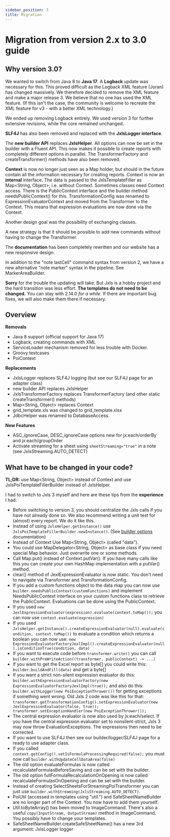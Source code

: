 ```yaml
---
sidebar_position: 3
title: Migration
---
```


# Migration from version 2.x to 3.0 guide

## Why version 3.0?

We wanted to switch from Java 8 to **Java 17**. A **Logback** update was necessary for this. This proved difficult as the
Logback XML feature (Joran) has changed massively. We therefore decided to remove the XML feature and make a major release 3.
We believe that no one has used the XML feature. (If this isn't the case, the community is welcome to recreate the XML feature for
v3 - with a better XML technology.)

We ended up removing Logback entirely. We used version 3 for further extensive revisions, while the core remained unchanged.

**SLF4J** has also been removed and replaced with the **JxlsLogger interface**.

The **new builder API** replaces **JxlsHelper**. All options can now be set in the builder with a Fluent API.
This now makes it possible to create reports with completely different options in parallel.
The TransformerFactory and createTransformer() methods have also been removed.

**Context** is now no longer just seen as a Map holder, but should in the future contain all the information necessary for creating reports.
Context is now an **internal** interface. The data is passed to the JxlsTemplateFiller as Map&lt;String, Object>; i.e. without Context.
Sometimes classes need Context access. There is the PublicContext interface and the builder method needsPublicContext() for this.
TransformationConfig was renamed to ExpressionEvaluatorContext and moved from the Transformer to the Context.
This means that expression evaluations are now done via the Context.

Another design goal was the possibility of exchanging classes.

A new strategy is that it should be possible to add new commands without having to change the Transformer.

The **documentation** has been completely rewritten and our website has a new responsive design.

In addition to the "note lastCell" command syntax from version 2, we have a new alternative "note marker" syntax in the pipeline. See MarkerAreaBuilder.

**Sorry** for the trouble the updating will take. But Jxls is a hobby project and the hard transition was less effort.
**The templates do not need to be changed.**
You can stay with 2.14.0 *for a while*. If there are important bug fixes, we will also make them there if necessary.

## Overview

**Removals**

- Java 8 support (official support for Java 17)
- Logback, creating commands with XML
- ServiceLoader mechanism removed for less trouble with Docker.
- Groovy testcases
- PoiContext

**Replacements**

- JxlsLogger replaces SLF4J logging (but see our SLF4J page for an adapter class)
- new builder API replaces JxlsHelper
- JxlsTransformerFactory replaces TransformerFactory (and other static createTransformer() methods)
- Map&lt;String, Object> replaces Context
- grid_template.xls was changed to grid_template.xlsx
- JdbcHelper was renamed to DatabaseAccess.

**New Features**

- ASC_ignoreCase, DESC_ignoreCase options new for jx:each/orderBy and jx:each/groupOrder
- Activate streaming for a sheet using `sheetStreaming="true"` in a note (see JxlsStreaming.AUTO_DETECT)

## What have to be changed in your code?

**TL;DR:** use Map&lt;String, Object> instead of Context and use JxlsPoiTemplateFillerBuilder instead of JxlsHelper.

I had to switch to Jxls 3 myself and here are these tips from the **experience** I had:

- Before switching to version 3, you should centralize the Jxls calls if you have not already done so. We also recommend writing a unit test for (almost) every report. We do it like this.
- Instead of using `JxlsHelper.getInstance()` use `JxlsPoiTemplateFillerBuilder.newInstance()`. (See [builder options](../builder) documentation)
- Instead of Context Use Map&lt;String, Object> (called "data").
- You could use MapDelegator&lt;String, Object> as base class if you need special Map behavior. Just overwrite one or some methods.
- Call Map.put() instead of Context.putVar(). If you have many calls like this you can create your own HashMap implementation with a putVar() method.
- clear() method of JexlExpressionEvaluator is now static. You don't need to navigate via Transformer and TransformationConfig.
- If you add a custom functions object to the data map you can now use `builder.needsPublicContext(customFunctions)` and implement NeedsPublicContext interface on your custom functions class to retrieve the PublicContext. Evaluations can be done using the PublicContext.
- If you used `new JexlExpressionEvaluator(expression).evaluate(context.toMap());` you can now use `context.evaluate(expression)`
- If you used `JxlsHelper.getInstance().createExpressionEvaluator(null).evaluate(condition, context.toMap())` to evaluate a condition which returns a boolean you can now use: `new ExpressionEvaluatorFactoryJexlImpl().createExpressionEvaluator(null).isConditionTrue(condition, data)`
- If you want to execute code before `transformer.write()` you can call `builder.withPreWriteAction((transformer, publicContext) -> ...)`
- If you want to get the Excel report as byte[] you could write this: `builder.buildAndFill(data)` and get a byte[]
- If you want a strict non-silent expression evaluator do this: `builder.withExpressionEvaluatorFactory(new ExpressionEvaluatorFactoryJexlImpl(true));` and also do this: `builder.withLogger(new PoiExceptionThrower())` for getting exceptions if something went wrong. Old Jxls 2 code was like this for that: `transformer.getTransformationConfig().setExpressionEvaluator(new JexlExpressionEvaluator(false, true)); transformer.setExceptionHandler(new PoiExceptionThrower());`
- The central expression evaluator is now also used by jx:each/select. If you have the central expression evaluator set to nonsilent-strict, Jxls 3 may now throw EvaluationExceptions. The expressions then need to be corrected.
- If you want to use SLF4J then see our builder/logger/SLF4J page for a ready to use adapter class.
- If you called `context.getConfig().setIsFormulaProcessingRequired(false);` you must now call `builder.withUpdateCellDataArea(false)`
- The old option evaluateFormulas is now called recalculateFormulasBeforeSaving and can be set with the builder.
- The old option fullFormulaRecalculationOnOpening is now called recalculateFormulasOnOpening and can be set with the builder.
- Instead of creating SelectSheetsForStreamingPoiTransformer you can just use `builder.withStreaming(JxlsStreaming.AUTO_DETECT)`.
- PoiUtil (accessed in templates using "util.") and SafeSheetNameBuilder are no longer part of the Context. You now have to add them yourself.
- Util.toByteArray() has been moved to ImageCommand. There's also a useful `copy(InputStream, OutputStream)` method in ImageCommand. You possibly have to change your templates.
- SafeSheetNameBuilder.createSafeSheetName() has a new 3rd argument: JxlsLogger logger
